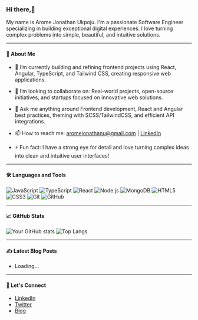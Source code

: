 ### Hi there,👋

My name is  Arome Jonathan Ukpoju. I'm a passionate Software Engineer specializing in building exceptional digital experiences. I love turning complex problems into simple, beautiful, and intuitive solutions.

---

#### 🚀 About Me

- 🔭 I’m currently building and refining frontend projects using React, Angular, TypeScript, and Tailwind CSS, creating responsive web applications.
- 👯 I’m looking to collaborate on: Real-world projects, open-source initiatives, and startups focused on innovative web solutions.
- 💬 Ask me anything around Frontend development, React and Angular best practices, theming with SCSS/TailwindCSS, and efficient API integrations.
- 📫 How to reach me: [aromejonathanu@gmail.com](mailto:aromejonathanu@gmail.com) | [LinkedIn](https://www.linkedin.com/in/arome-ukpoju-93b076253/) 

- ⚡ Fun fact: I have a strong eye for detail and love turning complex ideas into clean and intuitive user interfaces!

---

#### 🛠️ Languages and Tools

![JavaScript](https://img.shields.io/badge/JavaScript-F7DF1E?logo=javascript&logoColor=black&style=flat)
![TypeScript](https://img.shields.io/badge/TypeScript-007ACC?logo=typescript&logoColor=white&style=flat)
![React](https://img.shields.io/badge/React-20232A?logo=react&logoColor=61DAFB&style=flat)
![Node.js](https://img.shields.io/badge/Node.js-43853D?logo=node.js&logoColor=white&style=flat)
![MongoDB](https://img.shields.io/badge/MongoDB-4EA94B?logo=mongodb&logoColor=white&style=flat)
![HTML5](https://img.shields.io/badge/HTML5-E34F26?logo=html5&logoColor=white&style=flat)
![CSS3](https://img.shields.io/badge/CSS3-1572B6?logo=css3&logoColor=white&style=flat)
![Git](https://img.shields.io/badge/Git-F05032?logo=git&logoColor=white&style=flat)
![GitHub](https://img.shields.io/badge/GitHub-181717?logo=github&logoColor=white&style=flat)

---

#### 📈 GitHub Stats

![Your GitHub stats](https://github-readme-stats.vercel.app/api?username=Tnath1&show_icons=true&theme=tokyonight)
![Top Langs](https://github-readme-stats.vercel.app/api/top-langs/?username=Tnath1&layout=compact&theme=tokyonight)

---

#### ✍️ Latest Blog Posts

<!-- BLOG-POST-LIST:START -->
- Loading...
<!-- BLOG-POST-LIST:END -->

---

#### 🤝 Let's Connect

- [LinkedIn](https://www.linkedin.com/in/arome-ukpoju-93b076253/)
- [Twitter](https://x.com/arome_nath)
- [Blog](#)

